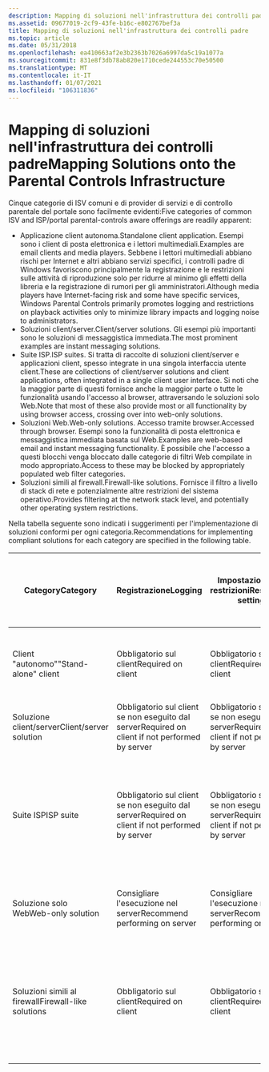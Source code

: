 ```yaml
---
description: Mapping di soluzioni nell'infrastruttura dei controlli padre
ms.assetid: 09677019-2cf9-43fe-b16c-e802767bef3a
title: Mapping di soluzioni nell'infrastruttura dei controlli padre
ms.topic: article
ms.date: 05/31/2018
ms.openlocfilehash: ea410663af2e3b2363b7026a6997da5c19a1077a
ms.sourcegitcommit: 831e8f3db78ab820e1710cede244553c70e50500
ms.translationtype: MT
ms.contentlocale: it-IT
ms.lasthandoff: 01/07/2021
ms.locfileid: "106311836"
---
```

# <a name="mapping-solutions-onto-the-parental-controls-infrastructure"></a><span data-ttu-id="d7702-103">Mapping di soluzioni nell'infrastruttura dei controlli padre</span><span class="sxs-lookup"><span data-stu-id="d7702-103">Mapping Solutions onto the Parental Controls Infrastructure</span></span>

<span data-ttu-id="d7702-104">Cinque categorie di ISV comuni e di provider di servizi e di controllo parentale del portale sono facilmente evidenti:</span><span class="sxs-lookup"><span data-stu-id="d7702-104">Five categories of common ISV and ISP/portal parental-controls aware offerings are readily apparent:</span></span>

-   <span data-ttu-id="d7702-105">Applicazione client autonoma.</span><span class="sxs-lookup"><span data-stu-id="d7702-105">Standalone client application.</span></span> <span data-ttu-id="d7702-106">Esempi sono i client di posta elettronica e i lettori multimediali.</span><span class="sxs-lookup"><span data-stu-id="d7702-106">Examples are email clients and media players.</span></span> <span data-ttu-id="d7702-107">Sebbene i lettori multimediali abbiano rischi per Internet e altri abbiano servizi specifici, i controlli padre di Windows favoriscono principalmente la registrazione e le restrizioni sulle attività di riproduzione solo per ridurre al minimo gli effetti della libreria e la registrazione di rumori per gli amministratori.</span><span class="sxs-lookup"><span data-stu-id="d7702-107">Although media players have Internet-facing risk and some have specific services, Windows Parental Controls primarily promotes logging and restrictions on playback activities only to minimize library impacts and logging noise to administrators.</span></span>
-   <span data-ttu-id="d7702-108">Soluzioni client/server.</span><span class="sxs-lookup"><span data-stu-id="d7702-108">Client/server solutions.</span></span> <span data-ttu-id="d7702-109">Gli esempi più importanti sono le soluzioni di messaggistica immediata.</span><span class="sxs-lookup"><span data-stu-id="d7702-109">The most prominent examples are instant messaging solutions.</span></span>
-   <span data-ttu-id="d7702-110">Suite ISP.</span><span class="sxs-lookup"><span data-stu-id="d7702-110">ISP suites.</span></span> <span data-ttu-id="d7702-111">Si tratta di raccolte di soluzioni client/server e applicazioni client, spesso integrate in una singola interfaccia utente client.</span><span class="sxs-lookup"><span data-stu-id="d7702-111">These are collections of client/server solutions and client applications, often integrated in a single client user interface.</span></span> <span data-ttu-id="d7702-112">Si noti che la maggior parte di questi fornisce anche la maggior parte o tutte le funzionalità usando l'accesso al browser, attraversando le soluzioni solo Web.</span><span class="sxs-lookup"><span data-stu-id="d7702-112">Note that most of these also provide most or all functionality by using browser access, crossing over into web-only solutions.</span></span>
-   <span data-ttu-id="d7702-113">Soluzioni Web.</span><span class="sxs-lookup"><span data-stu-id="d7702-113">Web-only solutions.</span></span> <span data-ttu-id="d7702-114">Accesso tramite browser.</span><span class="sxs-lookup"><span data-stu-id="d7702-114">Accessed through browser.</span></span> <span data-ttu-id="d7702-115">Esempi sono la funzionalità di posta elettronica e messaggistica immediata basata sul Web.</span><span class="sxs-lookup"><span data-stu-id="d7702-115">Examples are web-based email and instant messaging functionality.</span></span> <span data-ttu-id="d7702-116">È possibile che l'accesso a questi blocchi venga bloccato dalle categorie di filtri Web compilate in modo appropriato.</span><span class="sxs-lookup"><span data-stu-id="d7702-116">Access to these may be blocked by appropriately populated web filter categories.</span></span>
-   <span data-ttu-id="d7702-117">Soluzioni simili al firewall.</span><span class="sxs-lookup"><span data-stu-id="d7702-117">Firewall-like solutions.</span></span> <span data-ttu-id="d7702-118">Fornisce il filtro a livello di stack di rete e potenzialmente altre restrizioni del sistema operativo.</span><span class="sxs-lookup"><span data-stu-id="d7702-118">Provides filtering at the network stack level, and potentially other operating system restrictions.</span></span>

<span data-ttu-id="d7702-119">Nella tabella seguente sono indicati i suggerimenti per l'implementazione di soluzioni conformi per ogni categoria.</span><span class="sxs-lookup"><span data-stu-id="d7702-119">Recommendations for implementing compliant solutions for each category are specified in the following table.</span></span>



| <span data-ttu-id="d7702-120">Category</span><span class="sxs-lookup"><span data-stu-id="d7702-120">Category</span></span>                           | <span data-ttu-id="d7702-121">Registrazione</span><span class="sxs-lookup"><span data-stu-id="d7702-121">Logging</span></span>                                                  | <span data-ttu-id="d7702-122">Impostazioni delle restrizioni</span><span class="sxs-lookup"><span data-stu-id="d7702-122">Restrictions settings</span></span>                                    | <span data-ttu-id="d7702-123">Imposizione delle restrizioni</span><span class="sxs-lookup"><span data-stu-id="d7702-123">Restrictions enforcement</span></span>                                 | <span data-ttu-id="d7702-124">Sostituzione filtro contenuto Web</span><span class="sxs-lookup"><span data-stu-id="d7702-124">Web Content Filter replacement</span></span>                                                        | <span data-ttu-id="d7702-125">Uso del collegamento di estendibilità per la registrazione e l'accesso alle impostazioni</span><span class="sxs-lookup"><span data-stu-id="d7702-125">Use of extensibility link for logging and settings access</span></span>               |
|------------------------------------|----------------------------------------------------------|----------------------------------------------------------|----------------------------------------------------------|---------------------------------------------------------------------------------------|-------------------------------------------------------------------------|
| <span data-ttu-id="d7702-126">Client "autonomo"</span><span class="sxs-lookup"><span data-stu-id="d7702-126">"Stand-alone" client</span></span><br/>    | <span data-ttu-id="d7702-127">Obbligatorio sul client</span><span class="sxs-lookup"><span data-stu-id="d7702-127">Required on client</span></span><br/>                            | <span data-ttu-id="d7702-128">Obbligatorio sul client</span><span class="sxs-lookup"><span data-stu-id="d7702-128">Required on client</span></span><br/>                            | <span data-ttu-id="d7702-129">Obbligatorio sul client</span><span class="sxs-lookup"><span data-stu-id="d7702-129">Required on client</span></span><br/>                            | <span data-ttu-id="d7702-130">N/D</span><span class="sxs-lookup"><span data-stu-id="d7702-130">N/A</span></span><br/>                                                                        | <span data-ttu-id="d7702-131">Obbligatoria, sarà exe.</span><span class="sxs-lookup"><span data-stu-id="d7702-131">Required, will be exe.</span></span> <span data-ttu-id="d7702-132">Può semplicemente richiamare la navigazione dell'interfaccia utente dell'app</span><span class="sxs-lookup"><span data-stu-id="d7702-132">May simply invoke app UI navigation</span></span><br/>   |
| <span data-ttu-id="d7702-133">Soluzione client/server</span><span class="sxs-lookup"><span data-stu-id="d7702-133">Client/server solution</span></span><br/>  | <span data-ttu-id="d7702-134">Obbligatorio sul client se non eseguito dal server</span><span class="sxs-lookup"><span data-stu-id="d7702-134">Required on client if not performed by server</span></span><br/> | <span data-ttu-id="d7702-135">Obbligatorio sul client se non eseguito dal server</span><span class="sxs-lookup"><span data-stu-id="d7702-135">Required on client if not performed by server</span></span><br/> | <span data-ttu-id="d7702-136">Obbligatorio sul client se non eseguito dal server</span><span class="sxs-lookup"><span data-stu-id="d7702-136">Required on client if not performed by server</span></span><br/> | <span data-ttu-id="d7702-137">N/D</span><span class="sxs-lookup"><span data-stu-id="d7702-137">N/A</span></span><br/>                                                                        | <span data-ttu-id="d7702-138">Obbligatorio, sarà exe</span><span class="sxs-lookup"><span data-stu-id="d7702-138">Required, will be exe</span></span><br/>                                        |
| <span data-ttu-id="d7702-139">Suite ISP</span><span class="sxs-lookup"><span data-stu-id="d7702-139">ISP suite</span></span><br/>               | <span data-ttu-id="d7702-140">Obbligatorio sul client se non eseguito dal server</span><span class="sxs-lookup"><span data-stu-id="d7702-140">Required on client if not performed by server</span></span><br/> | <span data-ttu-id="d7702-141">Obbligatorio sul client se non eseguito dal server</span><span class="sxs-lookup"><span data-stu-id="d7702-141">Required on client if not performed by server</span></span><br/> | <span data-ttu-id="d7702-142">Obbligatorio sul client se non eseguito dal server</span><span class="sxs-lookup"><span data-stu-id="d7702-142">Required on client if not performed by server</span></span><br/> | <span data-ttu-id="d7702-143">È consigliabile usare il filtro WPC, ma è possibile sostituirlo se è affidabile per più utenti</span><span class="sxs-lookup"><span data-stu-id="d7702-143">Recommend using WPC filter, but allow replacement if robust for multi-user</span></span><br/> | <span data-ttu-id="d7702-144">Obbligatorio, sarà exe</span><span class="sxs-lookup"><span data-stu-id="d7702-144">Required, will be exe</span></span><br/>                                        |
| <span data-ttu-id="d7702-145">Soluzione solo Web</span><span class="sxs-lookup"><span data-stu-id="d7702-145">Web-only solution</span></span><br/>       | <span data-ttu-id="d7702-146">Consigliare l'esecuzione nel server</span><span class="sxs-lookup"><span data-stu-id="d7702-146">Recommend performing on server</span></span><br/>                | <span data-ttu-id="d7702-147">Consigliare l'esecuzione nel server</span><span class="sxs-lookup"><span data-stu-id="d7702-147">Recommend performing on server</span></span><br/>                | <span data-ttu-id="d7702-148">Consigliare l'esecuzione nel server</span><span class="sxs-lookup"><span data-stu-id="d7702-148">Recommend performing on server</span></span><br/>                | <span data-ttu-id="d7702-149">N/D</span><span class="sxs-lookup"><span data-stu-id="d7702-149">N/A</span></span><br/>                                                                        | <span data-ttu-id="d7702-150">Consigliato.</span><span class="sxs-lookup"><span data-stu-id="d7702-150">Recommended.</span></span> <span data-ttu-id="d7702-151">Esporre le impostazioni e la registrazione del server tramite exe</span><span class="sxs-lookup"><span data-stu-id="d7702-151">Expose server logging and settings by using exe</span></span><br/> |
| <span data-ttu-id="d7702-152">Soluzioni simili al firewall</span><span class="sxs-lookup"><span data-stu-id="d7702-152">Firewall-like solutions</span></span><br/> | <span data-ttu-id="d7702-153">Obbligatorio sul client</span><span class="sxs-lookup"><span data-stu-id="d7702-153">Required on client</span></span><br/>                            | <span data-ttu-id="d7702-154">Obbligatorio sul client</span><span class="sxs-lookup"><span data-stu-id="d7702-154">Required on client</span></span><br/>                            | <span data-ttu-id="d7702-155">Obbligatorio sul client</span><span class="sxs-lookup"><span data-stu-id="d7702-155">Required on client</span></span><br/>                            | <span data-ttu-id="d7702-156">È consigliabile usare il filtro WPC, ma è possibile sostituirlo se è affidabile per più utenti</span><span class="sxs-lookup"><span data-stu-id="d7702-156">Recommend using WPC filter, but allow replacement if robust for multi-user</span></span><br/> | <span data-ttu-id="d7702-157">Obbligatorio, sarà exe</span><span class="sxs-lookup"><span data-stu-id="d7702-157">Required, will be exe</span></span><br/>                                        |



 

 

 




